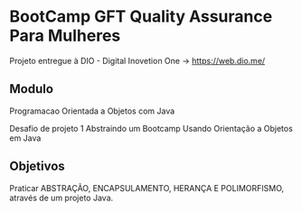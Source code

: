 # BootCamp GFT Quality Assurance Para Mulheres

Projeto entregue à DIO - Digital Inovetion One -> https://web.dio.me/

## Modulo 

Programacao Orientada a Objetos com Java

Desafio de projeto 1
Abstraindo um Bootcamp Usando Orientação a Objetos em Java

## Objetivos

Praticar ABSTRAÇÃO, ENCAPSULAMENTO, HERANÇA E POLIMORFISMO, através de um projeto Java.
